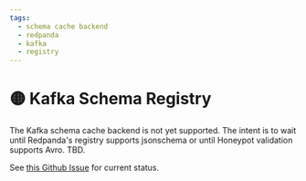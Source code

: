 ```yaml
---
tags:
  - schema cache backend
  - redpanda
  - kafka
  - registry
---
```


# 🟡 Kafka Schema Registry

The Kafka schema cache backend is not yet supported. The intent is to wait until Redpanda's registry supports jsonschema or until Honeypot validation supports Avro. TBD.

See [this Github Issue](https://github.com/silverton-io/honeypot/issues/12) for current status.
